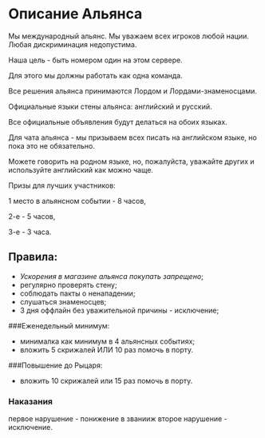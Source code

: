 # Описание Альянса

Мы международный альянс. Мы уважаем всех игроков любой нации.
Любая дискриминация недопустима.

Наша цель - быть номером один на этом сервере.

Для этого мы должны работать как одна команда.

Все решения альянса принимаются Лордом и Лордами-знаменосцами.

Официальные языки стены альянса: английский и русский.

Все официальные объявления будут делаться на обоих языках.

Для чата альянса - мы призываем всех писать на английском языке, но пока это не обязательно.

Можете говорить на родном языке, но, пожалуйста, уважайте других и используйте английский как можно чаще.



Призы для лучших участников:

1 место в альянсном событии - 8 часов,

2-е - 5 часов,

3-е - 3 часа.


## Правила:
- *Ускорения в магазине альянса покупать запрещено*;
- регулярно проверять стену;
- соблюдать пакты о ненападении;
- слушаться знаменосцев;
- 3 дня оффлайн без уважительной причины - исключение;

###Еженедельный минимум:
- минималка как минимум в 4 альянсных событиях;
- вложить 5 скрижалей ИЛИ 10 раз помочь в порту.

###Повышение до Рыцаря:
 - вложить 10 скрижалей или 15 раз помочь в порту.

### Наказания

первое нарушение - понижение в званииж
второе нарушение - исключение.
